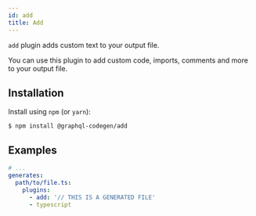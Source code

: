 ```yaml
---
id: add
title: Add
---
```


`add` plugin adds custom text to your output file.

You can use this plugin to add custom code, imports, comments and more to your output file.

## Installation

Install using `npm` (or `yarn`):

    $ npm install @graphql-codegen/add

## Examples

```yaml
# ...
generates:
  path/to/file.ts:
    plugins:
      - add: '// THIS IS A GENERATED FILE'
      - typescript
```
